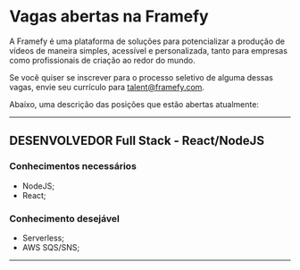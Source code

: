 # Vagas abertas na Framefy

A Framefy é uma plataforma de soluções para potencializar a produção de vídeos de maneira simples, acessível e personalizada, tanto para empresas como profissionais de criação ao redor do mundo.

Se você quiser se inscrever para o processo seletivo de alguma dessas vagas, envie seu currículo para [talent@framefy.com](mailto:talent@framefy.com).

Abaixo, uma descrição das posições que estão abertas atualmente:

---
## DESENVOLVEDOR Full Stack - React/NodeJS


### Conhecimentos necessários
* NodeJS;
* React;

### Conhecimento desejável
* Serverless;
* AWS SQS/SNS;

---
